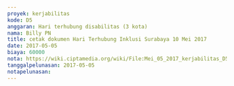 ```yaml
---
proyek: kerjabilitas
kode: D5
anggaran: Hari terhubung disabilitas (3 kota)
nama: Billy PN
title: cetak dokumen Hari Terhubung Inklusi Surabaya 10 Mei 2017
date: 2017-05-05
biaya: 60000
nota: https://wiki.ciptamedia.org/wiki/File:Mei_05_2017_kerjabilitas_D5_print_undangan_billy.jpg
tanggalpelunasan: 2017-05-05
notapelunasan:
---
```

